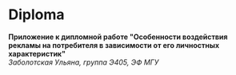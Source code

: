 # Diploma
**Приложение к дипломной работе "Особенности воздействия рекламы на потребителя в зависимости от его личностных характеристик"**  
*Заболотская Ульяна, группа Э405, ЭФ МГУ*
